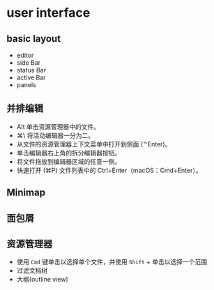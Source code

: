 # user interface

## basic layout

- editor
- side Bar
- status Bar
- active Bar
- panels

## 并排编辑

- Alt 单击资源管理器中的文件。
- ⌘\ 将活动编辑器一分为二。
- 从文件的资源管理器上下文菜单中打开到侧面 (⌃Enter)。
- 单击编辑器右上角的拆分编辑器按钮。
- 将文件拖放到编辑器区域的任意一侧。
- 快速打开 (⌘P) 文件列表中的 Ctrl+Enter（macOS：Cmd+Enter）。

## Minimap

## 面包屑

## 资源管理器

- 使用 `Cmd` 键单击以选择单个文件，并使用 `Shift` + 单击以选择一个范围
- 过滤文档树
- 大纲(outline view)[](/Users/liyf/learn/vscode-learn/docs/assets/userinterface/hero.png)
[](/Users/liyf/learn/vscode-learn/docs/assets/userinterface/hero.png)
[](/Users/liyf/learn/vscode-learn/docs/assets/userinterface/hero.png)
[](/Users/liyf/learn/vscode-learn/docs/assets/userinterface/hero.png)
